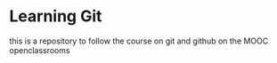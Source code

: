 # Learning Git
this is a repository to follow the course on git and github on the MOOC openclassrooms
